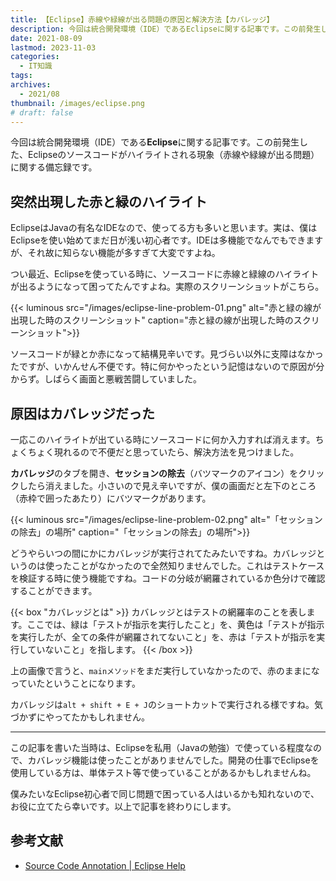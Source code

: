 ```yaml
---
title: 【Eclipse】赤線や緑線が出る問題の原因と解決方法【カバレッジ】
description: 今回は統合開発環境（IDE）であるEclipseに関する記事です。この前発生した、Eclipseのソースコードがハイライトされる現象（赤線や緑線が出る問題）に関する備忘録です。
date: 2021-08-09
lastmod: 2023-11-03
categories: 
  - IT知識
tags: 
archives: 
  - 2021/08
thumbnail: /images/eclipse.png
# draft: false
---
```


今回は統合開発環境（IDE）である**Eclipse**に関する記事です。この前発生した、Eclipseのソースコードがハイライトされる現象（赤線や緑線が出る問題）に関する備忘録です。

## 突然出現した赤と緑のハイライト

EclipseはJavaの有名なIDEなので、使ってる方も多いと思います。実は、僕はEclipseを使い始めてまだ日が浅い初心者です。IDEは多機能でなんでもできますが、それ故に知らない機能が多すぎて大変ですよね。

つい最近、Eclipseを使っている時に、ソースコードに赤線と緑線のハイライトが出るようになって困ってたんですよね。実際のスクリーンショットがこちら。

{{< luminous src="/images/eclipse-line-problem-01.png" alt="赤と緑の線が出現した時のスクリーンショット" caption="赤と緑の線が出現した時のスクリーンショット">}}

ソースコードが緑とか赤になって結構見辛いです。見づらい以外に支障はなかったですが、いかんせん不便です。特に何かやったという記憶はないので原因が分からず。しばらく画面と悪戦苦闘していました。

## 原因はカバレッジだった

一応このハイライトが出ている時にソースコードに何か入力すれば消えます。ちょくちょく現れるので不便だと思っていたら、解決方法を見つけました。

**カバレッジ**のタブを開き、**セッションの除去**（バツマークのアイコン）をクリックしたら消えました。小さいので見え辛いですが、僕の画面だと左下のところ（赤枠で囲ったあたり）にバツマークがあります。

{{< luminous src="/images/eclipse-line-problem-02.png" alt="「セッションの除去」の場所" caption="「セッションの除去」の場所">}}

どうやらいつの間にかにカバレッジが実行されてたみたいですね。カバレッジというのは使ったことがなかったので全然知りませんでした。これはテストケースを検証する時に使う機能ですね。コードの分岐が網羅されているか色分けで確認することができます。

{{< box "カバレッジとは" >}}
カバレッジとはテストの網羅率のことを表します。ここでは、緑は「テストが指示を実行したこと」を、黄色は「テストが指示を実行したが、全ての条件が網羅されてないこと」を、赤は「テストが指示を実行していないこと」を指します。
{{< /box >}}

上の画像で言うと、`mainメソッド`をまだ実行していなかったので、赤のままになっていたということになります。

カバレッジは`alt + shift + E + J`のショートカットで実行される様ですね。気づかずにやってたかもしれません。

* * *

この記事を書いた当時は、Eclipseを私用（Javaの勉強）で使っている程度なので、カバレッジ機能は使ったことがありませんでした。開発の仕事でEclipseを使用している方は、単体テスト等で使っていることがあるかもしれませんね。

僕みたいなEclipse初心者で同じ問題で困っている人はいるかも知れないので、お役に立てたら幸いです。以上で記事を終わりにします。

## 参考文献

* [Source Code Annotation | Eclipse Help](https://help.eclipse.org/2023-03/index.jsp?topic=%2Forg.eclipse.eclemma.doc%2Fpages%2Fannotations.html&resultof%3D%2522%2563%256f%2576%2565%2572%2561%2567%2565%2522%2520%2522%2563%256f%2576%2565%2572%2561%2567%2522%2520%2522%2572%2565%2564%2522%2520)